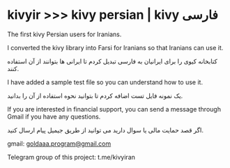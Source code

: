# kivyir >>> kivy persian | kivy فارسی
The first kivy Persian users for Iranians.

I converted the kivy library into Farsi for Iranians so that Iranians can use it.

کتابخانه کیوی را برای ایرانیان به فارسی تبدیل کردم تا ایرانی ها بتوانند از آن استفاده کنند.

I have added a sample test file so you can understand how to use it.

یک نمونه فایل تست اضافه کردم تا بتوانید نحوه استفاده از آن را بدانید.

If you are interested in financial support, you can send a message through Gmail if you have any questions.

اگر قصد حمایت مالی یا سوال دارید می توانید از طریق جیمیل پیام ارسال کنید.

gmail: goldaaa.program@gmail.com

Telegram group of this project: t.me/kivyiran
